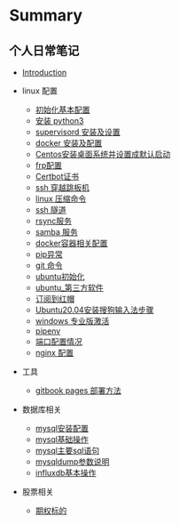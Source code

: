 # Summary

## 个人日常笔记

* [Introduction](README.md)

* linux 配置
  * [初始化基本配置](linux/01_init.md)
  * [安装 python3](linux/02_python3.md)
  * [supervisord 安装及设置](linux/03_supervisord.md)
  * [docker 安装及配置](linux/04_docker.md)
  * [Centos安装桌面系统并设置成默认启动](linux/05_centos安装桌面系统.md)
  * [frp配置](linux/06_frp.md)
  * [Certbot证书](linux/07_certbot.md)
  * [ssh 穿越跳板机](linux/08-ssh穿越跳板机.md)
  * [linux 压缩命令](linux/09_压缩.md)
  * [ssh 隧道](linux/10_隧道.md)
  * [rsync服务](linux/11_rsync.md)
  * [samba 服务](linux/12_samba.md)
  * [docker容器相关配置](linux/13_docker容器相关配置.md)
  * [pip异常](linux/14_error_pip.md)
  * [git 命令](linux/16_git.md)
  * [ubuntu初始化](linux/17_ubuntu.md)
  * [ubuntu_第三方软件](linux/18_ubuntu_第三方软件.md)
  * [订阅到红帽](linux/19_redhat.9.1.md)
  * [ Ubuntu20.04安装搜狗输入法步骤](linux/21_ubuntu_安装搜狗输入.md)
  * [windows 专业版激活](linux/22_windows.md)
  * [pipenv](linux/24_pipenv.md) 
  * [端口配置情况](linux/25_port.md)  
  * [nginx 配置](linux/26_ngnix.md)


* 工具
  * [gitbook pages 部署方法](tools/11_gitbook_pages.md)

* 数据库相关
  * [mysql安装配置](database/01_install.md)
  * [mysql基础操作](database/02_base.md)
  * [mysql主要sql语句](database/03_sql.md)
  * [mysqldump参数说明](database/04_mysqldump.md)
  * [influxdb基本操作](database/60_influxdb.md)


* 股票相关
  * [期权标的](stock/01_install.md)